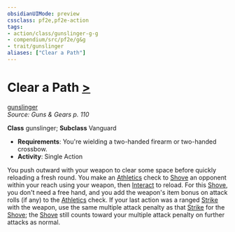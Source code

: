 ```yaml
---
obsidianUIMode: preview
cssclass: pf2e,pf2e-action
tags:
- action/class/gunslinger-g-g
- compendium/src/pf2e/g&g
- trait/gunslinger
aliases: ["Clear a Path"]
---
```

# Clear a Path [>](/rules/core-rulebook/chapter-9-playing-the-game.md#Actions "Single Action")
[gunslinger](/rules/traits/gunslinger-g-g.md)  
*Source: Guns & Gears p. 110*  

**Class** gunslinger; **Subclass** Vanguard
- **Requirements**: You're wielding a two-handed firearm or two-handed crossbow.
- **Activity**: Single Action

You push outward with your weapon to clear some space before quickly reloading a fresh round. You make an [Athletics](/compendium/skills.md#Athletics) check to [Shove](/rules/actions/shove.md) an opponent within your reach using your weapon, then [Interact](/rules/actions/interact.md) to reload. For this [Shove](/rules/actions/shove.md), you don't need a free hand, and you add the weapon's item bonus on attack rolls (if any) to the [Athletics](/compendium/skills.md#Athletics) check. If your last action was a ranged [Strike](/rules/actions/strike.md) with the weapon, use the same multiple attack penalty as that [Strike](/rules/actions/strike.md) for the [Shove](/rules/actions/shove.md); the [Shove](/rules/actions/shove.md) still counts toward your multiple attack penalty on further attacks as normal.
